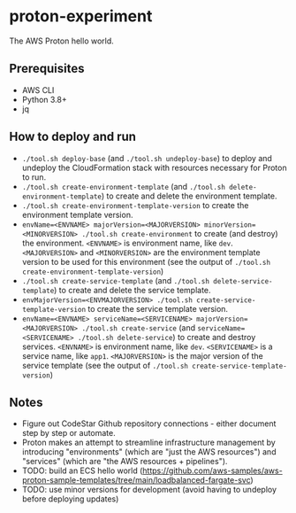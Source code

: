 # proton-experiment

The AWS Proton hello world.

## Prerequisites

* AWS CLI
* Python 3.8+
* jq

## How to deploy and run

* `./tool.sh deploy-base` (and `./tool.sh undeploy-base`) to deploy and undeploy the CloudFormation stack with resources necessary for Proton to run.
* `./tool.sh create-environment-template` (and `./tool.sh delete-environment-template`) to create and delete the environment template.
* `./tool.sh create-environment-template-version` to create the environment template version.
* `envName=<ENVNAME> majorVersion=<MAJORVERSION> minorVersion=<MINORVERSION> ./tool.sh create-environment` to create (and destroy) the environment. `<ENVNAME>` is environment name, like `dev`. `<MAJORVERSION>` and `<MINORVERSION>` are the environment template version to be used for this environment (see the output of `./tool.sh create-environment-template-version`)
* `./tool.sh create-service-template` (and `./tool.sh delete-service-template`) to create and delete the service template.
* `envMajorVersion=<ENVMAJORVERSION> ./tool.sh create-service-template-version` to create the service template version.
* `envName=<ENVNAME> serviceName=<SERVICENAME> majorVersion=<MAJORVERSION> ./tool.sh create-service` (and `serviceName=<SERVICENAME> ./tool.sh delete-service`) to create and destroy services. `<ENVNAME>` is environment name, like `dev`. `<SERVICENAME>` is a service name, like `app1`. `<MAJORVERSION>` is the major version of the service template  (see the output of `./tool.sh create-service-template-version`)

## Notes

* Figure out CodeStar Github repository connections - either document step by step or automate.
* Proton makes an attempt to streamline infrastructure management by introducing "environments" (which are "just the AWS resources") and "services" (which are "the AWS resources + pipelines").
* TODO: build an ECS hello world (https://github.com/aws-samples/aws-proton-sample-templates/tree/main/loadbalanced-fargate-svc)
* TODO: use minor versions for development (avoid having to undeploy before deploying updates) 

